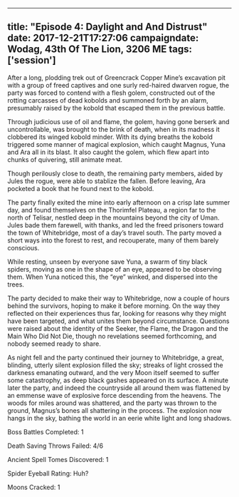 
---
title: "Episode 4: Daylight and And Distrust"
date: 2017-12-21T17:27:06
campaigndate: Wodag, 43th Of The Lion, 3206 ME
tags: ['session']
---

After a long, plodding trek out of Greencrack Copper Mine’s excavation pit with a group of freed captives and one surly red-haired dwarven rogue, the party was forced to contend with a flesh golem, constructed out of the rotting carcasses of dead kobolds and summoned forth by an alarm, presumably raised by the kobold that escaped them in the previous battle.

Through judicious use of oil and flame, the golem, having gone berserk and uncontrollable, was brought to the brink of death, when in its madness it clobbered its winged kobold minder. With its dying breaths the kobold triggered some manner of magical explosion, which caught Magnus, Yuna and Ara all in its blast. It also caught the golem, which flew apart into chunks of quivering, still animate meat.

Though perilously close to death, the remaining party members, aided by Jules the rogue, were able to stablize the fallen. Before leaving, Ara pocketed a book that he found next to the kobold.

The party finally exited the mine into early afternoon on a crisp late summer day, and found themselves on the Thorimfel Plateau, a region far to the north of Telisar, nestled deep in the mountains beyond the city of Uman. Jules bade them farewell, with thanks, and led the freed prisoners toward the town of Whitebridge, most of a day’s travel south. The party moved a short ways into the forest to rest, and recouperate, many of them barely conscious.

While resting, unseen by everyone save Yuna, a swarm of tiny black spiders, moving as one in the shape of an eye, appeared to be observing them. When Yuna noticed this, the “eye” winked, and dispersed into the trees.

The party decided to make their way to Whitebridge, now a couple of hours behind the survivors, hoping to make it before morning. On the way they reflected on their experiences thus far, looking for reasons why they might have been targeted, and what unites them beyond circumstance. Questions were raised about the identity of the Seeker, the Flame, the Dragon and the Main Who Did Not Die, though no revelations seemed forthcoming, and nobody seemed ready to share.

As night fell and the party continued their journey to Whitebridge, a great, blinding, utterly silent explosion filled the sky; streaks of light crossed the darkness emanating outward, and the very Moon itself seemed to suffer some catastrophy, as deep black gashes appeared on its surface. A minute later the party, and indeed the countryside all around them was flattened by an emmense wave of explosive force descending from the heavens. The woods for miles around was shattered, and the party was thrown to the ground, Magnus’s bones all shattering in the process. The explosion now hangs in the sky, bathing the world in an eerie white light and long shadows.

Boss Battles Completed: 1

Death Saving Throws Failed: 4/6

Ancient Spell Tomes Discovered: 1

Spider Eyeball Rating: Huh?

Moons Cracked: 1


